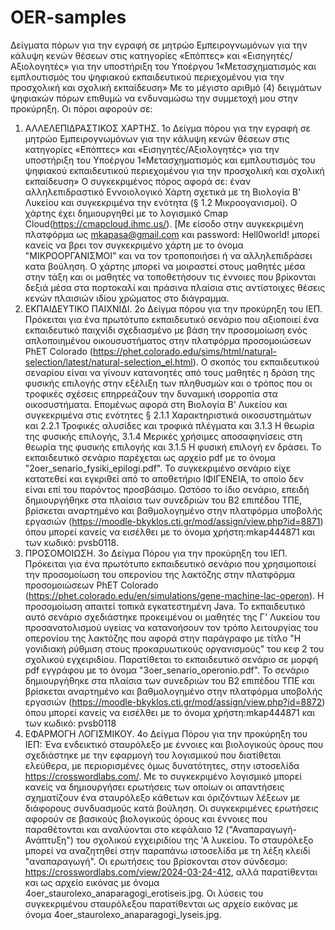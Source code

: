 # OER-samples
Δείγματα πόρων για την εγραφή σε μητρώο Εμπειρογνωμόνων για την κάλυψη κενών θέσεων στις κατηγορίες «Επόπτες» και «Εισηγητές/Αξιολογητές» για την υποστήριξη του Υποέργου 1«Μετασχηματισμός και εμπλουτισμός του ψηφιακού εκπαιδευτικού περιεχομένου για την προσχολική και σχολική εκπαίδευση»
Με το μέγιστο αριθμό (4) δειγμάτων ψηφιακών πόρων επιθυμώ να ενδυναμώσω την συμμετοχή μου στην προκύρηξη.
Οι πόροι αφορούν σε:
1) ΑΛΛΕΛΕΠΙΔΡΑΣΤΙΚΟΣ ΧΑΡΤΗΣ. 1ο Δείγμα πόρου για την εγραφή σε μητρώο Εμπειρογνωμόνων για την κάλυψη κενών θέσεων στις κατηγορίες «Επόπτες» και «Εισηγητές/Αξιολογητές» για την υποστήριξη του Υποέργου 1«Μετασχηματισμός και εμπλουτισμός του ψηφιακού εκπαιδευτικού περιεχομένου για την προσχολική και σχολική εκπαίδευση» Ο συγκεκριμένος πόρος αφορά σε: έναν αλληλεπιδραστικό Εννοιολογικό Χάρτη σχετικά με τη Βιολογία Β' Λυκείου και συγκεκριμένα την ενότητα (§ 1.2 Μικροογανισμοί). Ο χάρτης έχει δημιουργηθεί με το λογισμικό Cmap Cloud(https://cmapcloud.ihmc.us/). [Με είσοδο στην αυγκεκριμένη πλατφόρμα ως mkapasa@gmail.com και password: Hell0world! μπορεί κανείς να βρει τον συγκεκριμένο χάρτη με το όνομα "ΜΙΚΡΟΟΡΓΑΝΙΣΜΟΙ" και να τον τροποποιήσει ή να αλληλεπιδράσει κατα βούληση. Ο χάρτης μπορεί να μοιραστεί στους μαθητές μέσα στην τάξη και οι μαθητές να τοποθετήσουν τις έννοιες που βρίκονται δεξιά μέσα στα πορτοκαλί και πράσινα πλαίσια στις αντίστοιχες θέσεις κενών πλαισιών ιδίου χρώματος στο διάγραμμα.
2) ΕΚΠΑΙΔΕΥΤΙΚΟ ΠΑΙΧΝΙΔΙ. 2ο Δείγμα πόρου για την προκύρηξη του ΙΕΠ. Πρόκειται για ένα πρωτότυπο εκπαιδευτικό σενάριο που αξιοποιεί ένα εκπαιδευτικό παιχνίδι σχεδιασμένο με βάση την προσομοίωση ενός απλοποιημένου οικουσυστήματος στην πλατφόρμα προσομοιώσεων PhET Colorado (https://phet.colorado.edu/sims/html/natural-selection/latest/natural-selection_el.html). Ο σκοπός του εκπαιδευτικού σεναρίου είναι να γίνουν κατανοητές από τους μαθητές η δράση της φυσικής επιλογής στην εξέλιξη των πληθυσμών και ο τρόπος που οι τροφικές σχέσεις επηρρεάζουν την δυναμική ισορροπία στα οικοσυστήματα. Επομένως αφορά στη Βιολογία Β' Λυκείου και συγκεκριμένα στις ενότητες § 2.1.1 Χαρακτηριστικά οικοσυστημάτων και 2.2.1 Τροφικές αλυσίδες και τροφικά πλέγματα και 3.1.3 Η θεωρία της φυσικής επιλογής, 3.1.4 Μερικές χρήσιμες αποσαφηνίσεις στη θεωρία της φυσικής επιλογής και 3.1.5 Η φυσική επιλογή εν δράσει. Το εκπαιδευτικό σενάριο παρέχεται ως αρχείο pdf με το όνομα "2oer_senario_fysiki_epilogi.pdf". Το συγκεκριμένο σενάριο είχε κατατεθεί και εγκριθεί από το αποθετήριο ΙΦΙΓΕΝΕΙΑ, το οποίο δεν είναι επί του παρόντος προσβάσιμο. Ωστόσο το ίδιο σενάριο, επειδή δημιουργήθηκε στα πλαίσια των συνεδριών του Β2 επιπέδου ΤΠΕ, βρίσκεται αναρτημένο και βαθμολογημένο στην πλατφόρμα υποβολής εργασιών (https://moodle-bkyklos.cti.gr/mod/assign/view.php?id=8871) όπου μπορεί κανείς να εισέλθει με το όνομα χρήστη:mkap444871 και των κωδικό: pvsb0118.
3) ΠΡΟΣΟΜΟΙΩΣΗ. 3ο Δείγμα Πόρου για την προκύρηξη του ΙΕΠ. Πρόκειται για ένα πρωτότυπο εκπαιδευτικό σενάριο που χρησιμοποιεί την προσομοίωση του οπερονίου της λακτόζης στην πλατφόρμα προσομοιώσεων PhET Colorado (https://phet.colorado.edu/en/simulations/gene-machine-lac-operon). Η προσομοίωση απαιτεί τοπικά εγκατεστημένη Java. To εκπαιδευτικό αυτό σενάριο σχεδιάστηκε προκειμένου οι μαθητές της Γ' Λυκείου του προσανατολισμού υγείας να κατανοήσουν τον τρόπο λειτουργίας του οπερονίου της λακτόζης που αφορά στην παράγραφο με τίτλο "Η γονιδιακή ρύθμιση στους προκαρυωτικούς οργανισμούς" του κεφ 2 του σχολικού εγχειριδίου. Παρατίθεται το εκπαιδευτικό σενάριο σε μορφή pdf εγγράφου με το όνομα "3oer_senario_operonio.pdf". To σενάριο δημιουργήθηκε στα πλαίσια των συνεδριών του Β2 επιπέδου ΤΠΕ και βρίσκεται αναρτημένο και βαθμολογημένο στην πλατφόρμα υποβολής εργασιών (https://moodle-bkyklos.cti.gr/mod/assign/view.php?id=8872) όπου μπορεί κανείς να εισέλθει με το όνομα χρήστη:mkap444871 και των κωδικό: pvsb0118
4) ΕΦΑΡΜΟΓΗ ΛΟΓΙΣΜΙΚΟΥ. 4ο Δείγμα Πόρου για την προκύρηξη του ΙΕΠ: Ένα ενδεικτικό σταυρόλεξο με έννοιες και βιολογικούς όρους που σχεδιάστηκε με την εφαρμογή του λογισμικού που διατίθεται ελεύθερα, με περιορισμένες όμως δυνατότητες, στην ιστοσελίδα https://crosswordlabs.com/. Με το συγκεκριμένο λογισμικό μπορεί κανείς να δημιουργήσει ερωτήσεις των οποίων οι απαντήσεις σχηματίζουν ένα σταυρόλεξο κάθετων και όριζόντιων λέξεων με διάφορους συνδυασμούς κατά βούληση. Οι συγκεκριμένες ερωτήσεις αφορούν σε βασικούς βιολογικούς όρους και έννοιες που παραθέτονται και αναλύονται στο κεφάλαιο 12 ("Αναπαραγωγή-Ανάπτυξη") του σχολικού εγχειριδίου της 'Α λυκείου. 
Το σταυρόλεξο μπορεί να αναζητηθεί στην παραπάνω ιστοσελίδα με τη λέξη κλειδί "αναπαραγωγή". Οι ερωτήσεις του βρίσκονται στον σύνδεσμο: https://crosswordlabs.com/view/2024-03-24-412, αλλά παρατίθενται και ως αρχείο εικόνας με όνομα 4oer_staurolexo_anaparagogi_erotiseis.jpg. 
Οι λύσεις του συγκεκριμένου σταυρόλεξου παρατίθενται ως αρχείο εικόνας με όνομα 4oer_staurolexo_anaparagogi_lyseis.jpg.
